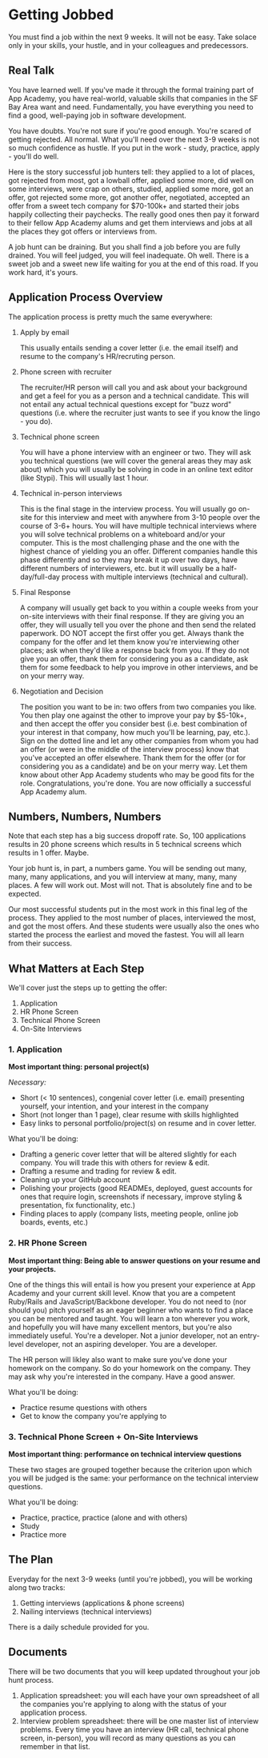 # Getting Jobbed

You must find a job within the next 9 weeks. It will not be easy. Take
solace only in your skills, your hustle, and in your colleagues and
predecessors. 

## Real Talk

You have learned well. If you've made it through the formal training
part of App Academy, you have real-world, valuable skills that companies
in the SF Bay Area want and need. Fundamentally, you have everything you
need to find a good, well-paying job in software development.

You have doubts. You're not sure if you're good enough. You're scared of
getting rejected. All normal. What you'll need over the next 3-9 weeks
is not so much confidence as hustle. If you put in the work -
study, practice, apply - you'll do well. 

Here is the story successful job hunters tell: they applied to a lot of
places, got rejected from most, got a lowball offer, applied some more,
did well on some interviews, were crap on others, studied, applied some
more, got an offer, got rejected some more, got another offer,
negotiated, accepted an offer from a sweet tech company for $70-100k+
and started their jobs happily collecting their paychecks.  The really
good ones then pay it forward to their fellow App Academy alums and get
them interviews and jobs at all the places they got offers or interviews
from.

A job hunt can be draining. But you shall find a job before you are fully
drained. You will feel judged, you will feel inadequate. Oh well. There
is a sweet job and a sweet new life waiting for you at the end of this
road. If you work hard, it's yours.

## Application Process Overview

The application process is pretty much the same everywhere:

  1. Apply by email
      
      This usually entails sending a cover letter (i.e. the email
      itself) and resume to the company's HR/recruting person.

  2. Phone screen with recruiter

      The recruiter/HR person will call you and ask about your
      background and get a feel for you as a person and a technical
      candidate. This will not entail any actual technical questions
      except for "buzz word" questions (i.e. where the recruiter just
      wants to see if you know the lingo - you do).

  3. Technical phone screen

      You will have a phone interview with an engineer or two. They will
      ask you technical questions (we will cover the general areas they
      may ask about) which you will usually be solving in code in an
      online text editor (like Stypi). This will usually last 1 hour.

  4. Technical in-person interviews

      This is the final stage in the interview process. You will usually
      go on-site for this interview and meet with anywhere from 3-10
      people over the course of 3-6+ hours. You will have multiple
      technical interviews where you will solve technical problems on a
      whiteboard and/or your computer. This is the most challenging
      phase and the one with the highest chance of yielding you an
      offer. Different companies handle this phase differently and so
      they may break it up over two days, have different numbers of
      interviewers, etc. but it will usually be a half-day/full-day
      process with multiple interviews (technical and cultural).

  5. Final Response
      
      A company will usually get back to you within a couple weeks from
      your on-site interviews with their final response. If they are
      giving you an offer, they will usually tell you over the phone and
      then send the related paperwork. DO NOT accept the first offer you
      get. Always thank the company for the offer and let them know
      you're interviewing other places; ask when they'd like a response
      back from you. If they do not give you an offer, thank them for
      considering you as a candidate, ask them for some feedback to help
      you improve in other interviews, and be on your merry way.

  6. Negotiation and Decision

      The position you want to be in: two offers from two companies you
      like. You then play one against the other to improve your pay by
      $5-10k+, and then accept the offer you consider best (i.e. best
      combination of your interest in that company, how much you'll be
      learning, pay, etc.). Sign on the dotted line and let any other
      companies from whom you had an offer (or were in the middle of the
      interview process) know that you've accepted an offer elsewhere.
      Thank them for the offer (or for considering you as a candidate)
      and be on your merry way. Let them know about other App Academy
      students who may be good fits for the role. Congratulations,
      you're done. You are now officially a successful App Academy alum.

## Numbers, Numbers, Numbers

Note that each step has a big success dropoff rate. So, 100 applications
results in 20 phone screens which results in 5 technical screens which
results in 1 offer. Maybe.

Your job hunt is, in part, a numbers game. You will be sending out many,
many, many applications, and you will interview at many, many, many
places. A few will work out. Most will not. That is absolutely fine and
to be expected. 

Our most successful students put in the most work in this final leg of
the process. They applied to the most number of places, interviewed the
most, and got the most offers. And these students were usually also the
ones who started the process the earliest and moved the fastest. You
will all learn from their success.

## What Matters at Each Step

We'll cover just the steps up to getting the offer:

  1. Application
  2. HR Phone Screen
  3. Technical Phone Screen
  4. On-Site Interviews

### 1. Application

**Most important thing: personal project(s)**

*Necessary:*

  * Short (< 10 sentences), congenial cover letter (i.e. email) presenting
    yourself, your intention, and your interest in the company
  * Short (not longer than 1 page), clear resume with skills highlighted
  * Easy links to personal portfolio/project(s) on resume and in cover
    letter.

What you'll be doing:

  * Drafting a generic cover letter that will be altered slightly for
    each company. You will trade this with others for review & edit.
  * Drafting a resume and trading for review & edit.
  * Cleaning up your GitHub account
  * Polishing your projects (good READMEs, deployed, guest accounts for
    ones that require login, screenshots if necessary, improve styling &
    presentation, fix functionality, etc.)
  * Finding places to apply (company lists, meeting people, online job
    boards, events, etc.)

### 2. HR Phone Screen

**Most important thing: Being able to answer questions on your resume
and your projects.**

One of the things this will entail is how you present your experience at
App Academy and your current skill level. Know that you are a competent
Ruby/Rails and JavaScript/Backbone developer. You do not need to (nor
should you) pitch yourself as an eager beginner who wants to find a
place you can be mentored and taught. You will learn a ton wherever you
work, and hopefully you will have many excellent mentors, but you're
also immediately useful. You're a developer. Not a junior developer, not
an entry-level developer, not an aspiring developer. You are a
developer.

The HR person will likley also want to make sure you've done your
homework on the company. So do your homework on the company. They may
ask why you're interested in the company. Have a good answer.

What you'll be doing:

  * Practice resume questions with others
  * Get to know the company you're applying to

### 3. Technical Phone Screen + On-Site Interviews

**Most important thing: performance on technical interview questions**

These two stages are grouped together because the criterion upon which
you will be judged is the same: your performance on the technical
interview questions. 

What you'll be doing:

  * Practice, practice, practice (alone and with others)
  * Study
  * Practice more

## The Plan

Everyday for the next 3-9 weeks (until you're jobbed), you will be
working along two tracks:

  1. Getting interviews (applications & phone screens)
  2. Nailing interviews (technical interviews)

There is a daily schedule provided for you. 

## Documents

There will be two documents that you will keep updated throughout your
job hunt process.

  1. Application spreadsheet: you will each have your own spreadsheet of
     all the companies you're applying to along with the status of your
     application process.
  2. Interview problem spreadsheet: there will be one master list of
     interview problems. Every time you have an interview (HR call,
     technical phone screen, in-person), you will record as many
     questions as you can remember in that list. 


